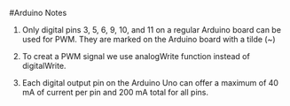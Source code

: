 #Arduino Notes

1. Only digital pins 3, 5, 6, 9, 10, and 11 on a regular Arduino board can be used for PWM. They are marked on the Arduino board 
with a tilde (~)

2. To creat a PWM signal we use analogWrite function instead of digitalWrite.

3. Each digital output pin on the Arduino Uno can offer a maximum of 40 mA of current per pin and 200 mA total for all pins.
